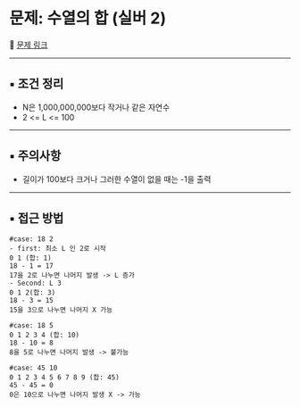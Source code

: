 # 문제: 수열의 합 (실버 2)

📌 [문제 링크](https://www.acmicpc.net/problem/1024)

---

## ▪️ 조건 정리
- N은 1,000,000,000보다 작거나 같은 자연수
- 2 <= L <= 100

---

## ▪️ 주의사항
- 길이가 100보다 크거나 그러한 수열이 없을 때는 -1을 출력

---

## ▪️ 접근 방법

```
#case: 18 2 
- first: 최소 L 인 2로 시작 
0 1 (합: 1)
18 - 1 = 17
17을 2로 나누면 나머지 발생 -> L 증가
- Second: L 3
0 1 2(합: 3)
18 - 3 = 15
15을 3으로 나누면 나머지 X 가능
```

```
#case: 18 5 
0 1 2 3 4 (합: 10)
18 - 10 = 8
8을 5로 나누면 나머지 발생 -> 불가능 
```

```
#case: 45 10 
0 1 2 3 4 5 6 7 8 9 (합: 45)
45 - 45 = 0
0은 10으로 나누면 나머지 발생 X -> 가능 
```
